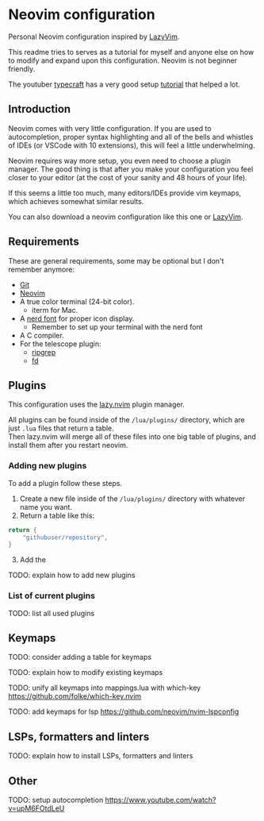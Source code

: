 # Neovim configuration

Personal Neovim configuration inspired by [LazyVim](https://github.com/LazyVim/LazyVim).

This readme tries to serves as a tutorial for myself and anyone else on how to modify and expand upon this configuration. Neovim is not beginner friendly. 

The youtuber [typecraft](https://www.youtube.com/@typecraft_dev) has a very good setup [tutorial](https://youtube.com/playlist?list=PLsz00TDipIffreIaUNk64KxTIkQaGguqn&si=-VH285-GsVt1oIvj) that helped a lot.

## Introduction

Neovim comes with very little configuration. If you are used to autocompletion, 
proper syntax highlighting and all of the bells and whistles of IDEs (or 
VSCode with 10 extensions), this will feel a little underwhelming.

Neovim requires way more setup, you even need to choose a plugin manager. The good
thing is that after you make your configuration you feel closer to your editor (at
the cost of your sanity and 48 hours of your life).

If this seems a little too much, many editors/IDEs provide vim keymaps, which achieves somewhat similar
results.

You can also download a neovim configuration like this one or [LazyVim](https://github.com/LazyVim/LazyVim).

## Requirements

These are general requirements, some may be optional but I don't remember anymore:

- [Git](https://git-scm.com/)
- [Neovim](https://neovim.io/)
- A true color terminal (24-bit color).
    - iterm for Mac.
- A [nerd font](https://www.nerdfonts.com/font-downloads) for proper icon display.
    - Remember to set up your terminal with the nerd font
- A C compiler.
- For the telescope plugin:
    - [ripgrep](https://github.com/BurntSushi/ripgrep)
    - [fd](https://github.com/sharkdp/fd)

## Plugins

This configuration uses the [lazy.nvim](https://github.com/folke/lazy.nvim) plugin manager.

All plugins can be found inside of the `/lua/plugins/` directory, which are just `.lua` files that return a table.  
Then lazy.nvim will merge all of these files into one big table of plugins, and install them after you restart neovim.

### Adding new plugins

To add a plugin follow these steps.

1. Create a new file inside of the `/lua/plugins/` directory with whatever name you want.
2. Return a table like this: 

```lua
return { 
    "githubuser/repository",    
}
```

3. Add the 

TODO: explain how to add new plugins

### List of current plugins

TODO: list all used plugins 

## Keymaps

TODO: consider adding a table for keymaps

TODO: explain how to modify existing keymaps

TODO: unify all keymaps into mappings.lua with which-key https://github.com/folke/which-key.nvim

TODO: add keymaps for lsp https://github.com/neovim/nvim-lspconfig

## LSPs, formatters and linters

TODO: explain how to install LSPs, formatters and linters

## Other

TODO: setup autocompletion https://www.youtube.com/watch?v=upM6FOtdLeU

